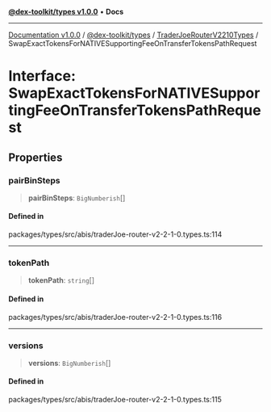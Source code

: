 [**@dex-toolkit/types v1.0.0**](../../../README.md) • **Docs**

***

[Documentation v1.0.0](../../../../../packages.md) / [@dex-toolkit/types](../../../README.md) / [TraderJoeRouterV2210Types](../README.md) / SwapExactTokensForNATIVESupportingFeeOnTransferTokensPathRequest

# Interface: SwapExactTokensForNATIVESupportingFeeOnTransferTokensPathRequest

## Properties

### pairBinSteps

> **pairBinSteps**: `BigNumberish`[]

#### Defined in

packages/types/src/abis/traderJoe-router-v2-2-1-0.types.ts:114

***

### tokenPath

> **tokenPath**: `string`[]

#### Defined in

packages/types/src/abis/traderJoe-router-v2-2-1-0.types.ts:116

***

### versions

> **versions**: `BigNumberish`[]

#### Defined in

packages/types/src/abis/traderJoe-router-v2-2-1-0.types.ts:115
